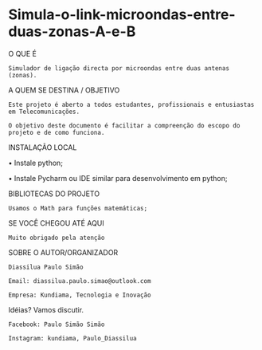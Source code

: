 # Simula-o-link-microondas-entre-duas-zonas-A-e-B

O QUE É
	
	Simulador de ligação directa por microondas entre duas antenas (zonas).

A QUEM SE DESTINA / OBJETIVO
	
	Este projeto é aberto a todos estudantes, profissionais e entusiastas em Telecomunicações. 
	
	O objetivo deste documento é facilitar a compreenção do escopo do projeto e de como funciona.

INSTALAÇÃO LOCAL

• Instale python; 

• Instale Pycharm ou IDE similar para desenvolvimento em python; 


BIBLIOTECAS DO PROJETO

	Usamos o Math para funções matemáticas;

SE VOCÊ CHEGOU ATÉ AQUI

	Muito obrigado pela atenção

SOBRE O AUTOR/ORGANIZADOR

	Diassilua Paulo Simão
	
	Email: diassilua.paulo.simao@outlook.com 
	
	Empresa: Kundiama, Tecnologia e Inovação

Idéias? Vamos discutir.
 
	Facebook: Paulo Simão Simão
	
	Instagram: kundiama, Paulo_Diassilua
